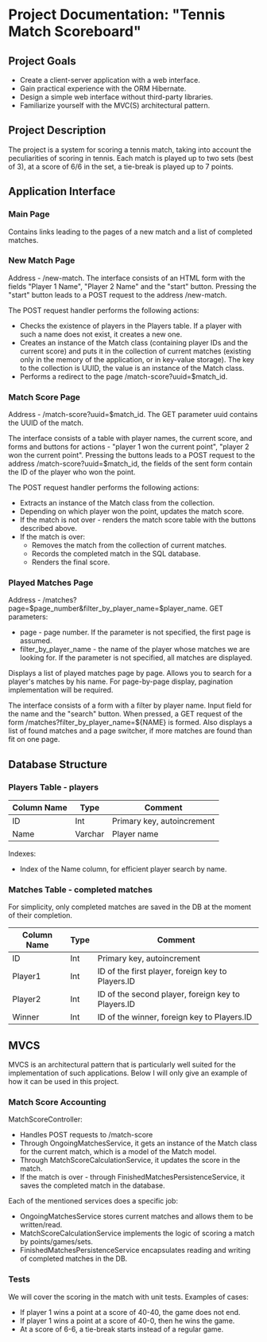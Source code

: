 # Project Documentation: "Tennis Match Scoreboard"

## Project Goals
- Create a client-server application with a web interface.
- Gain practical experience with the ORM Hibernate.
- Design a simple web interface without third-party libraries.
- Familiarize yourself with the MVC(S) architectural pattern.

## Project Description
The project is a system for scoring a tennis match, taking into account the peculiarities of scoring in tennis. Each match is played up to two sets (best of 3), at a score of 6/6 in the set, a tie-break is played up to 7 points.

## Application Interface
### Main Page
Contains links leading to the pages of a new match and a list of completed matches.

### New Match Page
Address - /new-match. The interface consists of an HTML form with the fields "Player 1 Name", "Player 2 Name" and the "start" button. Pressing the "start" button leads to a POST request to the address /new-match.

The POST request handler performs the following actions:
- Checks the existence of players in the Players table. If a player with such a name does not exist, it creates a new one.
- Creates an instance of the Match class (containing player IDs and the current score) and puts it in the collection of current matches (existing only in the memory of the application, or in key-value storage). The key to the collection is UUID, the value is an instance of the Match class.
- Performs a redirect to the page /match-score?uuid=$match_id.

### Match Score Page
Address - /match-score?uuid=$match_id. The GET parameter uuid contains the UUID of the match.

The interface consists of a table with player names, the current score, and forms and buttons for actions - "player 1 won the current point", "player 2 won the current point". Pressing the buttons leads to a POST request to the address /match-score?uuid=$match_id, the fields of the sent form contain the ID of the player who won the point.

The POST request handler performs the following actions:
- Extracts an instance of the Match class from the collection.
- Depending on which player won the point, updates the match score.
- If the match is not over - renders the match score table with the buttons described above.
- If the match is over:
  - Removes the match from the collection of current matches.
  - Records the completed match in the SQL database.
  - Renders the final score.

### Played Matches Page
Address - /matches?page=$page_number&filter_by_player_name=$player_name. GET parameters:
- page - page number. If the parameter is not specified, the first page is assumed.
- filter_by_player_name - the name of the player whose matches we are looking for. If the parameter is not specified, all matches are displayed.

Displays a list of played matches page by page. Allows you to search for a player's matches by his name. For page-by-page display, pagination implementation will be required.

The interface consists of a form with a filter by player name. Input field for the name and the "search" button. When pressed, a GET request of the form /matches?filter_by_player_name=${NAME} is formed. Also displays a list of found matches and a page switcher, if more matches are found than fit on one page.

## Database Structure
### Players Table - players
| Column Name | Type | Comment |
| --- | --- | --- |
| ID | Int | Primary key, autoincrement |
| Name | Varchar | Player name |

Indexes:
- Index of the Name column, for efficient player search by name.

### Matches Table - completed matches
For simplicity, only completed matches are saved in the DB at the moment of their completion.

| Column Name | Type | Comment |
| --- | --- | --- |
| ID | Int | Primary key, autoincrement |
| Player1 | Int | ID of the first player, foreign key to Players.ID |
| Player2 | Int | ID of the second player, foreign key to Players.ID |
| Winner | Int | ID of the winner, foreign key to Players.ID |

## MVCS
MVCS is an architectural pattern that is particularly well suited for the implementation of such applications. Below I will only give an example of how it can be used in this project.

### Match Score Accounting

MatchScoreController:
- Handles POST requests to /match-score
- Through OngoingMatchesService, it gets an instance of the Match class for the current match, which is a model of the Match model.
- Through MatchScoreCalculationService, it updates the score in the match.
- If the match is over - through FinishedMatchesPersistenceService, it saves the completed match in the database.

Each of the mentioned services does a specific job:
- OngoingMatchesService stores current matches and allows them to be written/read.
- MatchScoreCalculationService implements the logic of scoring a match by points/games/sets.
- FinishedMatchesPersistenceService encapsulates reading and writing of completed matches in the DB.

### Tests
We will cover the scoring in the match with unit tests. Examples of cases:
- If player 1 wins a point at a score of 40-40, the game does not end.
- If player 1 wins a point at a score of 40-0, then he wins the game.
- At a score of 6-6, a tie-break starts instead of a regular game.
